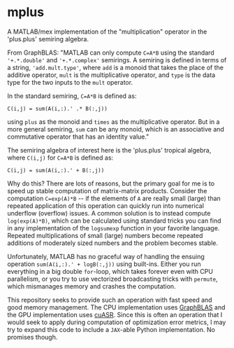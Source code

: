 # mplus
A MATLAB/mex implementation of the "multiplication" operator in the 'plus.plus' semiring algebra.

From GraphBLAS: "MATLAB can only compute `C=A*B` using the standard `'+.*.double'` and `'+.*.complex'` semirings. A semiring is defined in terms of a string, `'add.mult.type'`, where `add` is a monoid that takes the place of the additive operator, `mult` is the multiplicative operator, and `type` is the data type for the two inputs to the `mult` operator.

In the standard semiring, `C=A*B` is defined as:

    C(i,j) = sum(A(i,:).' .* B(:,j))

using `plus` as the monoid and `times` as the multiplicative operator. But in a more general semiring, `sum` can be any monoid, which is an associative and commutative operator that has an identity value."

The semiring algebra of interest here is the 'plus.plus' tropical algebra, where `C(i,j)` for `C=A*B` is defined as:

    C(i,j) = sum(A(i,:).' + B(:,j))

Why do this? There are lots of reasons, but the primary goal for me is to speed up stable computation of matrix-matrix products. Consider the computation `C=exp(A)*B` -- if the elements of `A` are really small (large) than repeated application of this operation can quickly run into numerical underflow (overflow) issues. A common solution is to instead compute `log(exp(A)*B)`, which can be calculated using standard tricks you can find in any implementation of the `logsumexp` function in your favorite language. Repeated multiplications of small (large) numbers become repeated additions of moderately sized numbers and the problem becomes stable.

Unfortunately, MATLAB has no graceful way of handling the ensuing operation `sum(A(i,:).' + logB(:,j))` using built-ins. Either you run everything in a big double `for`-loop, which takes forever even with CPU parallelism, or you try to use vectorized broadcasting tricks with `permute`, which mismanages memory and crashes the computation.

This repository seeks to provide such an operation with fast speed and good memory management. The CPU implementation uses [GraphBLAS](https://github.com/DrTimothyAldenDavis/GraphBLAS) and the GPU implementation uses [cuASR](https://github.com/hpcgarage/cuASR.git). Since this is often an operation that I would seek to apply during computation of optimization error metrics, I may try to expand this code to include a `JAX`-able Python implementation. No promises though.


